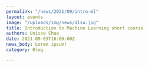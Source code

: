 ```yaml
---
permalink: "/news/2021/09/intro-ml"
layout: events
image: "/uploads/img/news/dlsu.jpg"
title: Introduction to Machine Learning short course
authors: Unisse Chua
date: 2021-09-03T16:00:00Z
news_body: Lorem ipsum!
category: Blog

---
```

